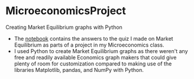 # MicroeconomicsProject
Creating Market Equilibrium graphs with Python
* The [notebook](https://github.com/emdhng/MicroeconomicsProject/blob/main/microeconomics_project_parts_1_and_2.ipynb) contains the answers to the quiz I made on Market Equilibrium as parts of a project in my Microeconomics class.
* I used Python to create Market Equilibrium graphs as there weren't any free and readily available Economics graph makers that could give plenty of room for customization compared to making use of the libraries Matplotlib, pandas, and NumPy with Python.
